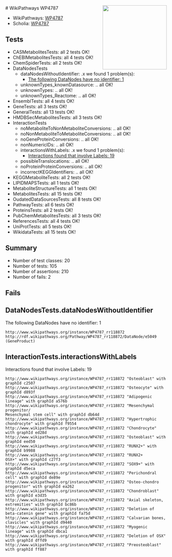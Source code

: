 <img style="float: right; width: 200px" src="https://upload.wikimedia.org/wikipedia/commons/thumb/8/83/Wplogo_with_text_500.png/640px-Wplogo_with_text_500.png" />
# WikiPathways WP4787

* WikiPathways: [WP4787](https://new.wikipathways.org/pathways/WP4787)
* Scholia: [WP4787](https://scholia.toolforge.org/wikipathways/WP4787)
## Tests
* CASMetabolitesTests: all 2 tests OK!
* ChEBIMetabolitesTests: all 4 tests OK!
* ChemSpiderTests: all 2 tests OK!
* DataNodesTests
    * dataNodesWithoutIdentifier: .x we found 1 problem(s):
        * [The following DataNodes have no identifier: 1](#d2d32fa0)
    * unknownTypes_knownDatasource: .. all OK!
    * unknownTypes: .. all OK!
    * unknownTypes_Reactome: .. all OK!
* EnsemblTests: all 4 tests OK!
* GeneTests: all 3 tests OK!
* GeneralTests: all 13 tests OK!
* HMDBSecMetabolitesTests: all 3 tests OK!
* InteractionTests
    * noMetaboliteToNonMetaboliteConversions: .. all OK!
    * noNonMetaboliteToMetaboliteConversions: .. all OK!
    * noGeneProteinConversions: .. all OK!
    * nonNumericIDs: .. all OK!
    * interactionsWithLabels: .x we found 1 problem(s):
        * [Interactions found that involve Labels: 19](#fe97a8c1)
    * possibleTranslocations: .. all OK!
    * noProteinProteinConversions: .. all OK!
    * incorrectKEGGIdentifiers: .. all OK!
* KEGGMetaboliteTests: all 2 tests OK!
* LIPIDMAPSTests: all 1 tests OK!
* MetaboliteStructureTests: all 1 tests OK!
* MetabolitesTests: all 15 tests OK!
* OudatedDataSourcesTests: all 8 tests OK!
* PathwayTests: all 6 tests OK!
* ProteinsTests: all 2 tests OK!
* PubChemMetabolitesTests: all 3 tests OK!
* ReferencesTests: all 4 tests OK!
* UniProtTests: all 5 tests OK!
* WikidataTests: all 15 tests OK!


## Summary

* Number of test classes: 20
* Number of tests: 105
* Number of assertions: 210
* Number of fails: 2

## Fails

<a name="d2d32fa0" />

## DataNodesTests.dataNodesWithoutIdentifier

The following DataNodes have no identifier: 1
```
http://www.wikipathways.org/instance/WP4787_rr118872 http://rdf.wikipathways.org/Pathway/WP4787_rr118872/DataNode/e5049 (GeneProduct)
```

<a name="fe97a8c1" />

## InteractionTests.interactionsWithLabels

Interactions found that involve Labels: 19
```
http://www.wikipathways.org/instance/WP4787_rr118872 "Osteoblast" with graphId c2507
http://www.wikipathways.org/instance/WP4787_rr118872 "Osteocyte" with graphId d893f
http://www.wikipathways.org/instance/WP4787_rr118872 "Adipogenic lineage" with graphId a576b
http://www.wikipathways.org/instance/WP4787_rr118872 "Mesenchymal progenitor/
Mesenchymal stem cell" with graphId db64d
http://www.wikipathways.org/instance/WP4787_rr118872 "Hypertrophic chondrocyte" with graphId f9554
http://www.wikipathways.org/instance/WP4787_rr118872 "Chondrocyte" with graphId ed28d
http://www.wikipathways.org/instance/WP4787_rr118872 "Osteoblast" with graphId eed50
http://www.wikipathways.org/instance/WP4787_rr118872 "RUNX2+" with graphId b9988
http://www.wikipathways.org/instance/WP4787_rr118872 "RUNX2+
OSX+" with graphId c27f3
http://www.wikipathways.org/instance/WP4787_rr118872 "SOX9+" with graphId d5eca
http://www.wikipathways.org/instance/WP4787_rr118872 "Perichondral cell" with graphId de89e
http://www.wikipathways.org/instance/WP4787_rr118872 "Osteo-chondro progenitor" with graphId ea262
http://www.wikipathways.org/instance/WP4787_rr118872 "Chondroblast" with graphId e3d35
http://www.wikipathways.org/instance/WP4787_rr118872 "Axial skeleton, extremities" with graphId bc86b
http://www.wikipathways.org/instance/WP4787_rr118872 "Deletion of beta-catenin gene" with graphId fa75d
http://www.wikipathways.org/instance/WP4787_rr118872 "Calvarian bones, clavicles" with graphId d9440
http://www.wikipathways.org/instance/WP4787_rr118872 "Myogenic lineage" with graphId dbca1
http://www.wikipathways.org/instance/WP4787_rr118872 "Deletion of OSX" with graphId dffd9
http://www.wikipathways.org/instance/WP4787_rr118872 "Preosteoblast" with graphId ff887
```

